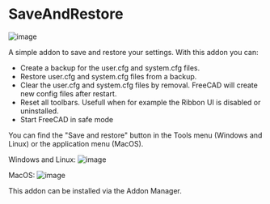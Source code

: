 # SaveAndRestore
![image](https://github.com/user-attachments/assets/3e5d71d5-e371-44a8-97ea-808fae8c03b3)

A simple addon to save and restore your settings. With this addon you can:
- Create a backup for the user.cfg and system.cfg files.
- Restore user.cfg and system.cfg files from a backup.
- Clear the user.cfg and system.cfg files by removal. FreeCAD will create new config files after restart.
- Reset all toolbars. Usefull when for example the Ribbon UI is disabled or uninstalled.
- Start FreeCAD in safe mode

You can find the "Save and restore" button in the Tools menu (Windows and Linux) or the application menu (MacOS).

Windows and Linux:
![image](https://github.com/user-attachments/assets/c8b75347-1e2d-45c3-bb76-4cc36e74eb54)

MacOS:
![image](https://github.com/user-attachments/assets/41211f2a-53cc-456e-ac90-81bd85d992b1)

This addon can be installed via the Addon Manager.

